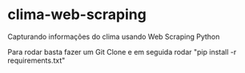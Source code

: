 # clima-web-scraping
Capturando informações do clima usando Web Scraping Python


Para rodar basta fazer um Git Clone e em seguida rodar "pip install -r requirements.txt"
